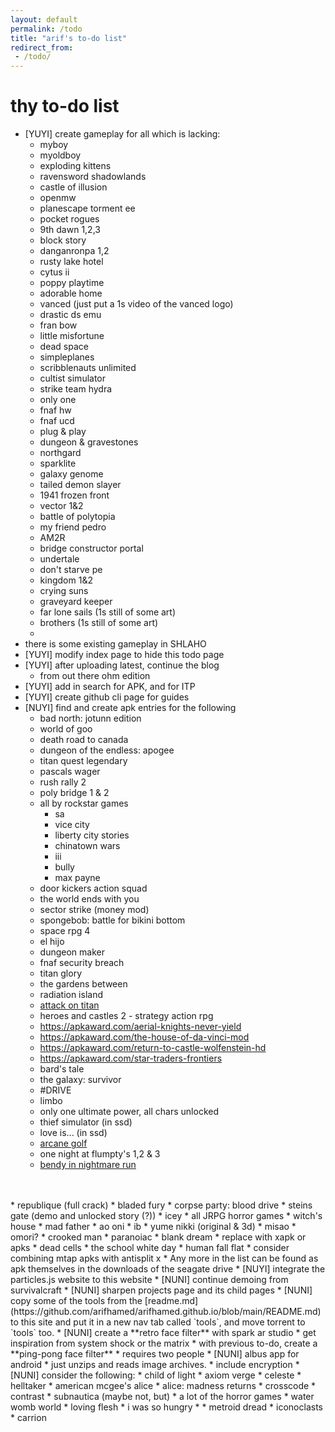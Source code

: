 ```yaml
---
layout: default
permalink: /todo
title: "arif's to-do list"
redirect_from: 
 - /todo/
---
```


# thy to-do list
* [YUYI] create gameplay for all which is lacking:
    * myboy
    * myoldboy
    * exploding kittens
    * ravensword shadowlands
    * castle of illusion
    * openmw
    * planescape torment ee
    * pocket rogues
    * 9th dawn 1,2,3
    * block story
    * danganronpa 1,2
    * rusty lake hotel
    * cytus ii
    * poppy playtime
    * adorable home
    * vanced (just put a 1s video of the vanced logo)
    * drastic ds emu
    * fran bow 
    * little misfortune
    * dead space
    * simpleplanes
    * scribblenauts unlimited
    * cultist simulator
    * strike team hydra
    * only one
    * fnaf hw
    * fnaf ucd
    * plug & play
    * dungeon & gravestones
    * northgard
    * sparklite
    * galaxy genome
    * tailed demon slayer
    * 1941 frozen front
    * vector 1&2
    * battle of polytopia
    * my friend pedro
    * AM2R
    * bridge constructor portal 
    * undertale
    * don't starve pe
    * kingdom 1&2
    * crying suns
    * graveyard keeper
    * far lone sails (1s still of some art)
    * brothers (1s still of some art)
    * 
* there is some existing gameplay in SHLAHO
* [YUYI] modify index page to hide this todo page
* [YUYI] after uploading latest, continue the blog
    * from out there ohm edition
* [YUYI] add in search for APK, and for ITP
* [YUYI] create github cli page for guides
* [NUYI] find and create apk entries for the following
    * bad north: jotunn edition
    * world of goo
    * death road to canada
    * dungeon of the endless: apogee
    * titan quest legendary
    * pascals wager
    * rush rally 2
    * poly bridge 1 & 2
    * all by rockstar games
        * sa
        * vice city
        * liberty city stories
        * chinatown wars
        * iii
        * bully
        * max payne
    * door kickers action squad
    * the world ends with you
    * sector strike (money mod)
    * spongebob: battle for bikini bottom
    * space rpg 4
    * el hijo
    * dungeon maker
    * fnaf security breach
    * titan glory
    * the gardens between
    * radiation island
    * [attack on titan](https://apkaward.com/attack-on-titan)
    * heroes and castles 2 - strategy action rpg
    * <a href="https://apkaward.com/aerial-knights-never-yield" target="_blank">https://apkaward.com/aerial-knights-never-yield</a>
    * <a href="https://apkaward.com/the-house-of-da-vinci-mod" target="_blank">https://apkaward.com/the-house-of-da-vinci-mod</a>
    * <a href="https://apkaward.com/return-to-castle-wolfenstein-hd" target="_blank">https://apkaward.com/return-to-castle-wolfenstein-hd</a>
    * <a href="https://apkaward.com/star-traders-frontiers" target="_blank">https://apkaward.com/star-traders-frontiers</a>
    * bard's tale
    * the galaxy: survivor
    * #DRIVE
    * limbo
    * only one ultimate power, all chars unlocked
    * thief simulator (in ssd)
    * love is... (in ssd)
    * [arcane golf](https://play.google.com/store/apps/details?id=com.clickteam.arcanegolf)
    * one night at flumpty's 1,2 & 3
    * [bendy in nightmare run](https://play.google.com/store/apps/details?id=com.jds.binr)
<br>
<br>
    * republique (full crack)
    * bladed fury
    * corpse party: blood drive
    * steins gate (demo and unlocked story (?))
    * icey
    * all JRPG horror games
        * witch's house
        * mad father
        * ao oni
        * ib
        * yume nikki (original & 3d)
        * misao
        * omori?
        * crooked man
        * paranoiac
        * blank dream
* replace with xapk or apks
    * dead cells
    * the school white day
    * human fall flat
* consider combining mtap apks with antisplit x
* Any more in the list can be found as apk themselves in the downloads of the seagate drive
* [NUYI] integrate the particles.js website to this website
* [NUNI] continue demoing from survivalcraft
* [NUNI] sharpen projects page and its child pages
* [NUNI] copy some of the tools from the [readme.md](https://github.com/arifhamed/arifhamed.github.io/blob/main/README.md) to this site and put it in a new nav tab called `tools`, and move torrent to `tools` too.
* [NUNI] create a **retro face filter** with spark ar studio
    * get inspiration from system shock or the matrix
* with previous to-do, create a **ping-pong face filter**
    * requires two people
* [NUNI] albus app for android
    * just unzips and reads image archives.
    * include encryption
* [NUNI] consider the following:
    * child of light
    * axiom verge
    * celeste
    * helltaker
    * american mcgee's alice
    * alice: madness returns
    * crosscode 
    * contrast
    * subnautica (maybe not, but)
    * a lot of the horror games
        * water womb world
        * loving flesh
        * i was so hungry
        * 
    * metroid dread
    * iconoclasts
    * carrion
    
